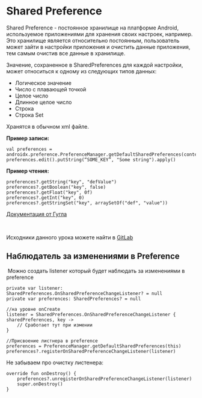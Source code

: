 <h1>Shared Preference</h1>

<p>Shared Preference - постоянное хранилище на платформе Android, используемое приложениями для хранения своих настроек, например. Это хранилище является относительно постоянным, пользователь может зайти в настройки приложения и очистить данные приложения, тем самым очистив все данные в хранилище.</p>

<p>Значение, сохраненное в SharedPreferences для каждой настройки, может относиться к одному из следующих типов данных:</p>

<ul>
	<li>Логическое значение</li>
	<li>Число с плавающей точкой</li>
	<li>Целое число</li>
	<li>Длинное целое число</li>
	<li>Строка</li>
	<li>Строка Set</li>
</ul>

<p>Хранятся в обычном xml файле.</p>

<p><strong>Пример записи:</strong></p>

<pre><code>val preferences = androidx.preference.PreferenceManager.getDefaultSharedPreferences(context)
preferences.edit().putString(“SOME_KEY”, "Some string").apply()</code></pre>

<p><strong>Пример чтения:</strong></p>

<pre><code>preferences?.getString("key", "defValue")
preferences?.getBoolean("key", false)
preferences?.getFloat("key", 0f)
preferences?.getInt("key", 0)
preferences?.getStringSet("key", arraySetOf("def", "value"))</code></pre>

<p><a href="https://developer.android.com/reference/androidx/preference/package-summary" rel="noopener noreferrer nofollow">Документация от Гугла</a></p>

<p> </p>

<p>Исходники данного урока можете найти в <a href="https://gitlab.com/azatserzhan/jmart/-/tree/main/Lesson%2030.%20Room%201" rel="noopener noreferrer nofollow">GitLab</a></p>



<h2>Наблюдатель за изменениями в Preference</h2>

<p> Можно создать listener который будет наблюдать за изменениями в preference</p>

<pre><code>private var listener: SharedPreferences.OnSharedPreferenceChangeListener? = null
private var preferences: SharedPreferences? = null

//на уровне onCreate
listener = SharedPreferences.OnSharedPreferenceChangeListener { sharedPreferences, key -&gt;
    // Сработает тут при измении  
}

//Присвоение листнера в preference
preferences = PreferenceManager.getDefaultSharedPreferences(this)
preferences?.registerOnSharedPreferenceChangeListener(listener)
</code></pre>

<p>Не забываем про очистку листенера:</p>

<pre><code>override fun onDestroy() {
    preferences?.unregisterOnSharedPreferenceChangeListener(listener)
    super.onDestroy()
}</code></pre>




